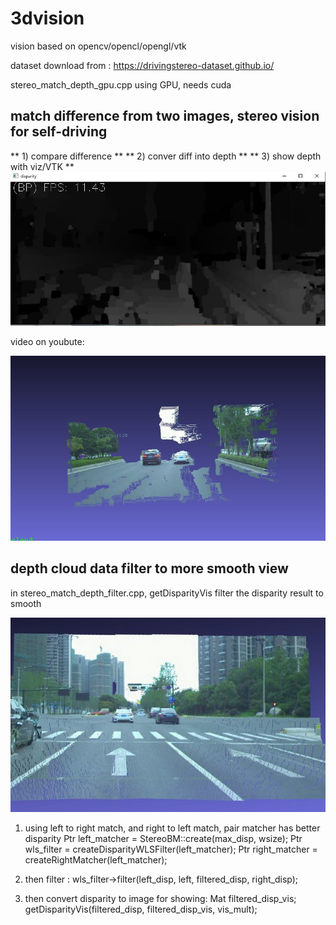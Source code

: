 # 3dvision
 vision based on opencv/opencl/opengl/vtk
 
 dataset download from : https://drivingstereo-dataset.github.io/
 
 stereo_match_depth_gpu.cpp using GPU, needs cuda
 
##  match difference from two images, stereo vision for self-driving
** 1) compare difference **
** 2) conver diff into depth **
** 3) show depth with viz/VTK **
 ![GitHub Logo](https://github.com/choybeen/3dvision/blob/main/depth_stereo/Captured3.JPG?raw=true)
 
 
 video on youbute:
 
 [![Fibonacci RMI Java EE](https://github.com/choybeen/3dvision/blob/main/depth_stereo/Captured4.JPG?raw=true)](https://youtu.be/OIW2UMj6u9w)
 
 ## depth cloud data filter to more smooth view
 in  stereo_match_depth_filter.cpp, getDisparityVis filter the disparity result to smooth 

 ![GitHub Logo](https://github.com/choybeen/3dvision/blob/main/depth_stereo/Capturef.JPG?raw=true)

1. using left to right match, and right to left match, pair matcher has better disparity
Ptr<StereoBM> left_matcher = StereoBM::create(max_disp, wsize);
Ptr<DisparityWLSFilter> wls_filter = createDisparityWLSFilter(left_matcher);
Ptr<StereoMatcher> right_matcher = createRightMatcher(left_matcher);
		
2. then filter :
wls_filter->filter(left_disp, left, filtered_disp, right_disp);

3. then convert disparity to image for showing:
Mat filtered_disp_vis;
getDisparityVis(filtered_disp, filtered_disp_vis, vis_mult);

